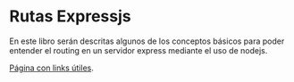 # Rutas Expressjs

En este libro serán descritas algunos de los conceptos básicos para poder entender el routing en un servidor express mediante el uso de nodejs.

[Página con links útiles](links.md).
